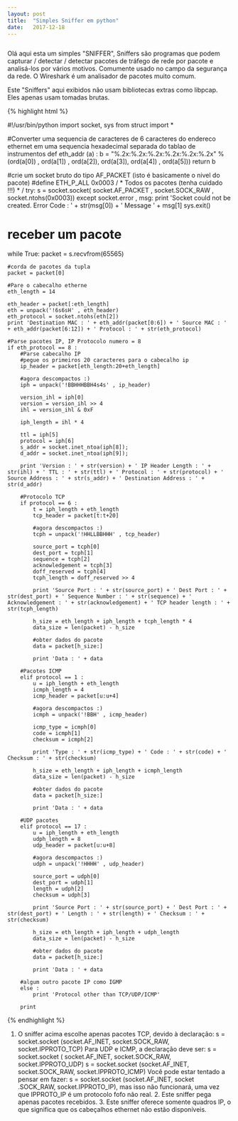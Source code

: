 ```yaml
---
layout: post
title:  "Simples Sniffer em python"
date:   2017-12-18
---
```

<figure>
	<img src="{{ '/assets/img/6785.jpg' | prepend: site.baseurl }}" alt=""> 
	
</figure>


<p class="intro"><span class="dropcap"> O</span>lá aqui esta um simples "SNIFFER", Sniffers são programas que podem capturar / detectar / detectar pacotes de tráfego de rede por pacote e analisá-los por vários motivos. Comumente usado no campo da segurança da rede. O Wireshark é um analisador de pacotes  muito comum.

Este "Sniffers" aqui exibidos não usam bibliotecas extras como libpcap. Eles apenas usam tomadas brutas.


{% highlight html %}

#!/usr/bin/python 
import socket, sys
from struct import *
 
#Converter uma sequencia de caracteres de 6 caracteres do endereco ethernet em uma sequencia hexadecimal separada do tablao de instrumentos
def eth_addr (a) :
  b = "%.2x:%.2x:%.2x:%.2x:%.2x:%.2x" % (ord(a[0]) , ord(a[1]) , ord(a[2]), ord(a[3]), ord(a[4]) , ord(a[5]))
  return b
 
#crie um socket bruto do tipo AF_PACKET (isto é basicamente o nivel do pacote)
#define ETH_P_ALL 0x0003 / * Todos os pacotes (tenha cuidado !!!) * /
try:
    s = socket.socket( socket.AF_PACKET , socket.SOCK_RAW , socket.ntohs(0x0003))
except socket.error , msg:
    print 'Socket could not be created. Error Code : ' + str(msg[0]) + ' Message ' + msg[1]
    sys.exit()
 
# receber um pacote
while True:
    packet = s.recvfrom(65565)
     
    #corda de pacotes da tupla
    packet = packet[0]
     
    #Pare o cabecalho etherne
    eth_length = 14
     
    eth_header = packet[:eth_length]
    eth = unpack('!6s6sH' , eth_header)
    eth_protocol = socket.ntohs(eth[2])
    print 'Destination MAC : ' + eth_addr(packet[0:6]) + ' Source MAC : ' + eth_addr(packet[6:12]) + ' Protocol : ' + str(eth_protocol)
 
    #Parse pacotes IP, IP Protocolo numero = 8
    if eth_protocol == 8 :
        #Parse cabecalho IP
        #pegue os primeiros 20 caracteres para o cabecalho ip
        ip_header = packet[eth_length:20+eth_length]
         
        #agora descompactos :)
        iph = unpack('!BBHHHBBH4s4s' , ip_header)
 
        version_ihl = iph[0]
        version = version_ihl >> 4
        ihl = version_ihl & 0xF
 
        iph_length = ihl * 4
 
        ttl = iph[5]
        protocol = iph[6]
        s_addr = socket.inet_ntoa(iph[8]);
        d_addr = socket.inet_ntoa(iph[9]);
 
        print 'Version : ' + str(version) + ' IP Header Length : ' + str(ihl) + ' TTL : ' + str(ttl) + ' Protocol : ' + str(protocol) + ' Source Address : ' + str(s_addr) + ' Destination Address : ' + str(d_addr)
 
        #Protocolo TCP
        if protocol == 6 :
            t = iph_length + eth_length
            tcp_header = packet[t:t+20]
 
            #agora descompactos :)
            tcph = unpack('!HHLLBBHHH' , tcp_header)
             
            source_port = tcph[0]
            dest_port = tcph[1]
            sequence = tcph[2]
            acknowledgement = tcph[3]
            doff_reserved = tcph[4]
            tcph_length = doff_reserved >> 4
             
            print 'Source Port : ' + str(source_port) + ' Dest Port : ' + str(dest_port) + ' Sequence Number : ' + str(sequence) + ' Acknowledgement : ' + str(acknowledgement) + ' TCP header length : ' + str(tcph_length)
             
            h_size = eth_length + iph_length + tcph_length * 4
            data_size = len(packet) - h_size
             
            #obter dados do pacote
            data = packet[h_size:]
             
            print 'Data : ' + data
 
        #Pacotes ICMP
        elif protocol == 1 :
            u = iph_length + eth_length
            icmph_length = 4
            icmp_header = packet[u:u+4]
 
            #agora descompactos :)
            icmph = unpack('!BBH' , icmp_header)
             
            icmp_type = icmph[0]
            code = icmph[1]
            checksum = icmph[2]
             
            print 'Type : ' + str(icmp_type) + ' Code : ' + str(code) + ' Checksum : ' + str(checksum)
             
            h_size = eth_length + iph_length + icmph_length
            data_size = len(packet) - h_size
             
            #obter dados do pacote
            data = packet[h_size:]
             
            print 'Data : ' + data
 
        #UDP pacotes
        elif protocol == 17 :
            u = iph_length + eth_length
            udph_length = 8
            udp_header = packet[u:u+8]
 
            #agora descompactos :)
            udph = unpack('!HHHH' , udp_header)
             
            source_port = udph[0]
            dest_port = udph[1]
            length = udph[2]
            checksum = udph[3]
             
            print 'Source Port : ' + str(source_port) + ' Dest Port : ' + str(dest_port) + ' Length : ' + str(length) + ' Checksum : ' + str(checksum)
             
            h_size = eth_length + iph_length + udph_length
            data_size = len(packet) - h_size
             
            #obter dados do pacote
            data = packet[h_size:]
             
            print 'Data : ' + data
 
        #algum outro pacote IP como IGMP
        else :
            print 'Protocol other than TCP/UDP/ICMP'
             
        print
{% endhighlight %}

1. O sniffer acima escolhe apenas pacotes TCP, devido à declaração: s = socket.socket (socket.AF_INET, socket.SOCK_RAW, socket.IPPROTO_TCP) Para UDP e ICMP, a declaração deve ser: s = socket.socket ( socket.AF_INET, socket.SOCK_RAW, socket.IPPROTO_UDP) s = socket.socket (socket.AF_INET, socket.SOCK_RAW, socket.IPPROTO_ICMP) Você pode estar tentado a pensar em fazer: s = socket.socket (socket.AF_INET, socket .SOCK_RAW, socket.IPPROTO_IP), mas isso não funcionará, uma vez que IPPROTO_IP é um protocolo fofo não real. 2. Este sniffer pega apenas pacotes recebidos. 3. Este sniffer oferece somente quadros IP, o que significa que os cabeçalhos ethernet não estão disponíveis.